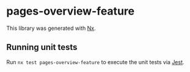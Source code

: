 # pages-overview-feature

This library was generated with [Nx](https://nx.dev).

## Running unit tests

Run `nx test pages-overview-feature` to execute the unit tests via [Jest](https://jestjs.io).
